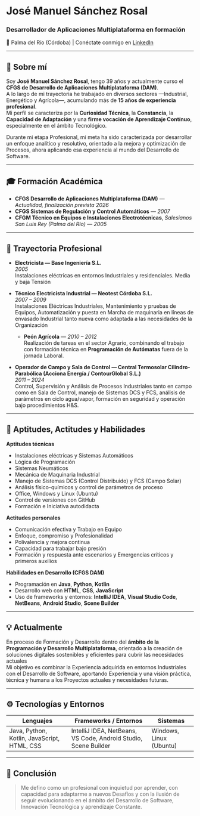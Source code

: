 # José Manuel Sánchez Rosal

### Desarrollador de Aplicaciones Multiplataforma en formación  
📍 Palma del Río (Córdoba) |
Conéctate conmigo en [LinkedIn](https://www.linkedin.com/in/jos%C3%A9-manuel-s%C3%A1nchez-rosal-863803114?lipi=urn%3Ali%3Apage%3Ad_flagship3_profile_view_base_contact_details%3B6FjD19VOQYqo%2FoZ%2FsX%2BbKA%3D%3D)

---

## 🧭 Sobre mí

Soy **José Manuel Sánchez Rosal**, tengo 39 años y actualmente curso el **CFGS de Desarrollo de Aplicaciones Multiplataforma (DAM)**.  
A lo largo de mi trayectoria he trabajado en diversos sectores —Industrial, Energético y Agrícola—, acumulando más de **15 años de experiencia profesional**.  
Mi perfil se caracteriza por la **Curiosidad Técnica**, la **Constancia**, la **Capacidad de Adaptación** y una **firme vocación de Aprendizaje Contínuo**, especialmente en el ámbito Tecnológico.

Durante mi etapa Profesional, mi meta ha sido caracterizada por desarrollar un enfoque analítico y resolutivo, orientado a la mejora y optimización de Procesos, ahora aplicando esa experiencia al mundo del Desarrollo de Software.

---

## 🎓 Formación Académica

- **CFGS Desarrollo de Aplicaciones Multiplataforma (DAM)** — *Actualidad, finalización prevista 2026*  
- **CFGS Sistemas de Regulación y Control Automáticos** — *2007*  
- **CFGM Técnico en Equipos e Instalaciones Electrotécnicas**, *Salesianos San Luis Rey (Palma del Río)* — *2005*

---

## 💼 Trayectoria Profesional

- **Electricista — Base Ingeniería S.L.**  
  *2005*  
  Instalaciones eléctricas en entornos Industriales y residenciales. Media y baja Tensión

- **Técnico Electricista Industrial — Neotest Córdoba S.L.**  
  *2007 – 2009*  
  Instalaciones Eléctricas Industriales, Mantenimiento y pruebas de Equipos, Automatización y puesta en Marcha de maquinaria en líneas de envasado Industrial tanto nueva como adaptada a las necesidades de la Organización

  - **Peón Agrícola** — *2010 – 2012*  
  Realización de tareas en el sector Agrario, combinando el trabajo con formación técnica en **Programación de Autómatas** fuera de la jornada Laboral.

- **Operador de Campo y Sala de Control — Central Termosolar Cilindro-Parabólica (Acciona Energía / ContourGlobal S.L.)**  
  *2011 – 2024*  
  Control, Supervisión y Análisis de Procesos Industriales tanto en campo como en Sala de Control, manejo de Sistemas DCS y FCS, análisis de parámetros en ciclo agua/vapor, formación en seguridad y operación bajo procedimientos H&S.







---

## 🧠 Aptitudes, Actitudes y Habilidades

**Aptitudes técnicas**  
- Instalaciones eléctricas y Sistemas Automáticos  
- Lógica de Programación
- Sistemas Neumáticos
- Mecánica de Maquinaria Industrial  
- Manejo de Sistemas DCS (Control Distribuido) y FCS (Campo Solar)  
- Análisis físico-químicos y control de parámetros de proceso  
- Office, Windows y Linux (Ubuntu)  
- Control de versiones con GitHub
- Formación e Iniciativa autodidacta

**Actitudes personales**  
- Comunicación efectiva y Trabajo en Equipo  
- Enfoque, compromiso y Profesionalidad  
- Polivalencia y mejora continua  
- Capacidad para trabajar bajo presión  
- Formación y respuesta ante escenarios y Emergencias críticos y primeros auxilios

**Habilidades en Desarrollo (CFGS DAM)**  
- Programación en **Java**, **Python**, **Kotlin**  
- Desarrollo web con **HTML**, **CSS**, **JavaScript**  
- Uso de frameworks y entornos: **IntelliJ IDEA**, **Visual Studio Code**, **NetBeans**, **Android Studio**, **Scene Builder**

---

## 💡 Actualmente

En proceso de Formación y Desarrollo dentro del **ámbito de la Programación y Desarrollo Multiplataforma**, orientado a la creación de soluciones digitales sostenibles y eficientes para cubrir las necesidades actuales  
Mi objetivo es combinar la Experiencia adquirida en entornos Industriales con el Desarrollo de Software, aportando Experiencia y una visión práctica, técnica y humana a los Proyectos actuales y necesidades futuras.

---

## ⚙️ Tecnologías y Entornos

| Lenguajes | Frameworks / Entornos | Sistemas |
|------------|----------------------|-----------|
| Java, Python, Kotlin, JavaScript, HTML, CSS | IntelliJ IDEA, NetBeans, VS Code, Android Studio, Scene Builder | Windows, Linux (Ubuntu) |

---

## 📜 Conclusión

> Me defino como un profesional con inquietud por aprender, con capacidad para adaptarme a nuevos Desafíos y con la ilusión de seguir evolucionando en el ámbito del Desarrollo de Software, Innovación Tecnológica y aprendizaje Constante.
